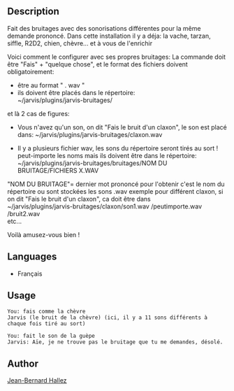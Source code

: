 <!---
IMPORTANT
=========
This README.md is displayed in the WebStore as well as within Jarvis app
Please do not change the structure of this file
Fill-in Description, Usage & Author sections
Make sure to rename the [en] folder into the language code your plugin is written in (ex: fr, es, de, it...)
For multi-language plugin:
- clone the language directory and translate commands/functions.sh
- optionally write the Description / Usage sections in several languages
-->

## Description
Fait des bruitages avec des sonorisations différentes pour la même demande prononcé.
Dans cette installation il y a déja:  la vache, tarzan, siffle, R2D2, chien, chèvre... et à vous de l'enrichir

Voici comment le configurer avec ses propres bruitages:
La commande doit être "Fais" + "quelque chose", et le format des fichiers doivent obligatoirement:

- être au format " . wav "
- ils doivent être placés dans le répertoire:         
~/jarvis/plugins/jarvis-bruitages/

et là 2 cas de figures:

* Vous n'avez qu'un son, on dit "Fais le bruit d'un claxon", le son est placé dans:
~/jarvis/plugins/jarvis-bruitages/claxon.wav

* Il y a plusieurs fichier wav, les sons du répertoire seront tirés au sort ! 
peut-importe les noms mais ils doivent être dans le répertoire:
~/jarvis/plugins/jarvis-bruitages/bruitages/NOM DU BRUITAGE/FICHIERS X.WAV

"NOM DU BRUITAGE"= dernier mot prononcé pour l'obtenir c'est le nom du répertoire ou sont stockées les sons .wav
exemple pour différent claxon, si on dit "Fais le bruit d'un claxon", ca  doit être dans       
~/jarvis/plugins/jarvis-bruitages/claxon/son1.wav
/peutimporte.wav
/bruit2.wav  
etc...

Voilà amusez-vous bien !

## Languages

* Français


## Usage
```
You: fais comme la chèvre
Jarvis (le bruit de la chèvre) (ici, il y a 11 sons différents à chaque fois tiré au sort)

You: fait le son de la guèpe
Jarvis: Aïe, je ne trouve pas le bruitage que tu me demandes, désolé.
```

## Author
[Jean-Bernard Hallez](https://github.com/Jean-Bernard-Hallez/jarvis-bruitages)

